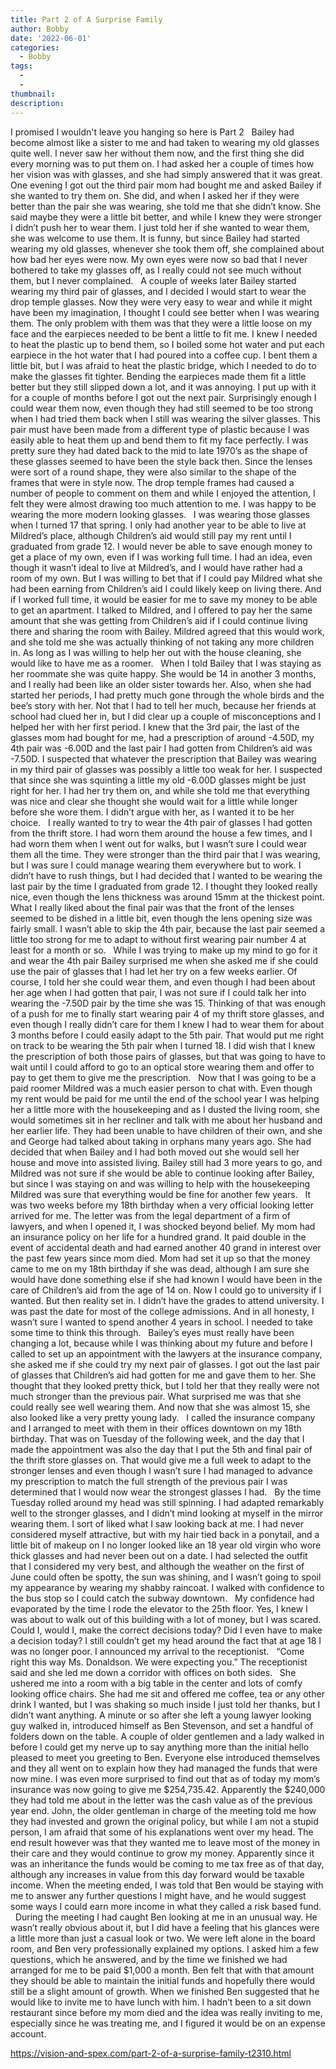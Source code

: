 ```yaml
---
title: Part 2 of A Surprise Family
author: Bobby
date: '2022-06-01'
categories:
  - Bobby
tags:
  - 
  - 
thumbnail: 
description: 
---
```


I promised I wouldn't leave you hanging so here is Part 2
 
Bailey had become almost like a sister to me and had taken to wearing my old glasses quite well. I never saw her without them now, and the first thing she did every morning was to put them on. I had asked her a couple of times how her vision was with glasses, and she had simply answered that it was great. One evening I got out the third pair mom had bought me and asked Bailey if she wanted to try them on. She did, and when I asked her if they were better than the pair she was wearing, she told me that she didn’t know. She said maybe they were a little bit better, and while I knew they were stronger I didn’t push her to wear them. I just told her if she wanted to wear them, she was welcome to use them. It is funny, but since Bailey had started wearing my old glasses, whenever she took them off, she complained about how bad her eyes were now. My own eyes were now so bad that I never bothered to take my glasses off, as I really could not see much without them, but I never complained.
 
A couple of weeks later Bailey started wearing my third pair of glasses, and I decided I would start to wear the drop temple glasses. Now they were very easy to wear and while it might have been my imagination, I thought I could see better when I was wearing them. The only problem with them was that they were a little loose on my face and the earpieces needed to be bent a little to fit me. I knew I needed to heat the plastic up to bend them, so I boiled some hot water and put each earpiece in the hot water that I had poured into a coffee cup. I bent them a little bit, but I was afraid to heat the plastic bridge, which I needed to do to make the glasses fit tighter. Bending the earpieces made them fit a little better but they still slipped down a lot, and it was annoying. I put up with it for a couple of months before I got out the next pair. Surprisingly enough I could wear them now, even though they had still seemed to be too strong when I had tried them back when I still was wearing the silver glasses. This pair must have been made from a different type of plastic because I was easily able to heat them up and bend them to fit my face perfectly. I was pretty sure they had dated back to the mid to late 1970’s as the shape of these glasses seemed to have been the style back then. Since the lenses were sort of a round shape, they were also similar to the shape of the frames that were in style now. The drop temple frames had caused a number of people to comment on them and while I enjoyed the attention, I felt they were almost drawing too much attention to me. I was happy to be wearing the more modern looking glasses. 
 
I was wearing those glasses when I turned 17 that spring. I only had another year to be able to live at Mildred’s place, although Children’s aid would still pay my rent until I graduated from grade 12. I would never be able to save enough money to get a place of my own, even if I was working full time. I had an idea, even though it wasn’t ideal to live at Mildred’s, and I would have rather had a room of my own. But I was willing to bet that if I could pay Mildred what she had been earning from Children’s aid I could likely keep on living there. And if I worked full time, it would be easier for me to save my money to be able to get an apartment. I talked to Mildred, and I offered to pay her the same amount that she was getting from Children’s aid if I could continue living there and sharing the room with Bailey. Mildred agreed that this would work, and she told me she was actually thinking of not taking any more children in. As long as I was willing to help her out with the house cleaning, she would like to have me as a roomer. 
 
When I told Bailey that I was staying as her roommate she was quite happy. She would be 14 in another 3 months, and I really had been like an older sister towards her. Also, when she had started her periods, I had pretty much gone through the whole birds and the bee’s story with her. Not that I had to tell her much, because her friends at school had clued her in, but I did clear up a couple of misconceptions and I helped her with her first period. I knew that the 3rd pair, the last of the glasses mom had bought for me, had a prescription of around -4.50D, my 4th pair was -6.00D and the last pair I had gotten from Children’s aid was -7.50D. I suspected that whatever the prescription that Bailey was wearing in my third pair of glasses was possibly a little too weak for her. I suspected that since she was squinting a little my old -6.00D glasses might be just right for her. I had her try them on, and while she told me that everything was nice and clear she thought she would wait for a little while longer before she wore them. I didn’t argue with her, as I wanted it to be her choice.
 
I really wanted to try to wear the 4th pair of glasses I had gotten from the thrift store. I had worn them around the house a few times, and I had worn them when I went out for walks, but I wasn’t sure I could wear them all the time. They were stronger than the third pair that I was wearing, but I was sure I could manage wearing them everywhere but to work. I didn’t have to rush things, but I had decided that I wanted to be wearing the last pair by the time I graduated from grade 12. I thought they looked really nice, even though the lens thickness was around 15mm at the thickest point. What I really liked about the final pair was that the front of the lenses seemed to be dished in a little bit, even though the lens opening size was fairly small. I wasn’t able to skip the 4th pair, because the last pair seemed a little too strong for me to adapt to without first wearing pair number 4 at least for a month or so.
 
While I was trying to make up my mind to go for it and wear the 4th pair Bailey surprised me when she asked me if she could use the pair of glasses that I had let her try on a few weeks earlier. Of course, I told her she could wear them, and even though I had been about her age when I had gotten that pair, I was not sure if I could talk her into wearing the -7.50D pair by the time she was 15. Thinking of that was enough of a push for me to finally start wearing pair 4 of my thrift store glasses, and even though I really didn’t care for them I knew I had to wear them for about 3 months before I could easily adapt to the 5th pair. That would put me right on track to be wearing the 5th pair when I turned 18. I did wish that I knew the prescription of both those pairs of glasses, but that was going to have to wait until I could afford to go to an optical store wearing them and offer to pay to get them to give me the prescription.
 
Now that I was going to be a paid roomer Mildred was a much easier person to chat with. Even though my rent would be paid for me until the end of the school year I was helping her a little more with the housekeeping and as I dusted the living room, she would sometimes sit in her recliner and talk with me about her husband and her earlier life. They had been unable to have children of their own, and she and George had talked about taking in orphans many years ago. She had decided that when Bailey and I had both moved out she would sell her house and move into assisted living. Bailey still had 3 more years to go, and Mildred was not sure if she would be able to continue looking after Bailey, but since I was staying on and was willing to help with the housekeeping Mildred was sure that everything would be fine for another few years.
 
It was two weeks before my 18th birthday when a very official looking letter arrived for me. The letter was from the legal department of a firm of lawyers, and when I opened it, I was shocked beyond belief. My mom had an insurance policy on her life for a hundred grand. It paid double in the event of accidental death and had earned another 40 grand in interest over the past few years since mom died. Mom had set it up so that the money came to me on my 18th birthday if she was dead, although I am sure she would have done something else if she had known I would have been in the care of Children’s aid from the age of 14 on. Now I could go to university if I wanted. But then reality set in. I didn’t have the grades to attend university. I was past the date for most of the college admissions. And in all honesty, I wasn’t sure I wanted to spend another 4 years in school. I needed to take some time to think this through.
 
Bailey’s eyes must really have been changing a lot, because while I was thinking about my future and before I called to set up an appointment with the lawyers at the insurance company, she asked me if she could try my next pair of glasses. I got out the last pair of glasses that Children’s aid had gotten for me and gave them to her. She thought that they looked pretty thick, but I told her that they really were not much stronger than the previous pair. What surprised me was that she could really see well wearing them. And now that she was almost 15, she also looked like a very pretty young lady.
 
I called the insurance company and I arranged to meet with them in their offices downtown on my 18th birthday. That was on Tuesday of the following week, and the day that I made the appointment was also the day that I put the 5th and final pair of the thrift store glasses on. That would give me a full week to adapt to the stronger lenses and even though I wasn’t sure I had managed to advance my prescription to match the full strength of the previous pair I was determined that I would now wear the strongest glasses I had.
 
By the time Tuesday rolled around my head was still spinning. I had adapted remarkably well to the stronger glasses, and I didn’t mind looking at myself in the mirror wearing them. I sort of liked what I saw looking back at me. I had never considered myself attractive, but with my hair tied back in a ponytail, and a little bit of makeup on I no longer looked like an 18 year old virgin who wore thick glasses and had never been out on a date. I had selected the outfit that I considered my very best, and although the weather on the first of June could often be spotty, the sun was shining, and I wasn’t going to spoil my appearance by wearing my shabby raincoat. I walked with confidence to the bus stop so I could catch the subway downtown.
 
My confidence had evaporated by the time I rode the elevator to the 25th floor. Yes, I knew I was about to walk out of this building with a lot of money, but I was scared. Could I, would I, make the correct decisions today? Did I even have to make a decision today? I still couldn’t get my head around the fact that at age 18 I was no longer poor. I announced my arrival to the receptionist. 
 
“Come right this way Ms. Donaldson. We were expecting you.” The receptionist said and she led me down a corridor with offices on both sides.
 
She ushered me into a room with a big table in the center and lots of comfy looking office chairs. She had me sit and offered me coffee, tea or any other drink I wanted, but I was shaking so much inside I just told her thanks, but I didn’t want anything. A minute or so after she left a young lawyer looking guy walked in, introduced himself as Ben Stevenson, and set a handful of folders down on the table. A couple of older gentlemen and a lady walked in before I could get my nerve up to say anything more than the initial hello pleased to meet you greeting to Ben. Everyone else introduced themselves and they all went on to explain how they had managed the funds that were now mine. I was even more surprised to find out that as of today my mom’s insurance was now going to give me $254,735.42. Apparently the $240,000 they had told me about in the letter was the cash value as of the previous year end. John, the older gentleman in charge of the meeting told me how they had invested and grown the original policy, but while I am not a stupid person, I am afraid that some of his explanations went over my head. The end result however was that they wanted me to leave most of the money in their care and they would continue to grow my money. Apparently since it was an inheritance the funds would be coming to me tax free as of that day, although any increases in value from this day forward would be taxable income. When the meeting ended, I was told that Ben would be staying with me to answer any further questions I might have, and he would suggest some ways I could earn more income in what they called a risk based fund.
 
During the meeting I had caught Ben looking at me in an unusual way. He wasn’t really obvious about it, but I did have a feeling that his glances were a little more than just a casual look or two. We were left alone in the board room, and Ben very professionally explained my options. I asked him a few questions, which he answered, and by the time we finished we had arranged for me to be paid $1,000 a month. Ben felt that with that amount they should be able to maintain the initial funds and hopefully there would still be a slight amount of growth. When we finished Ben suggested that he would like to invite me to have lunch with him. I hadn’t been to a sit down restaurant since before my mom died and the idea was really inviting to me, especially since he was treating me, and I figured it would be on an expense account.

https://vision-and-spex.com/part-2-of-a-surprise-family-t2310.html
